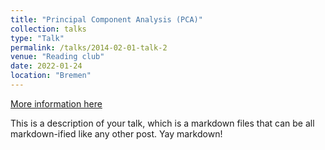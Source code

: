 ```yaml
---
title: "Principal Component Analysis (PCA)"
collection: talks
type: "Talk"
permalink: /talks/2014-02-01-talk-2
venue: "Reading club"
date: 2022-01-24
location: "Bremen"
---
```


[More information here](http://example2.com)

This is a description of your talk, which is a markdown files that can be all markdown-ified like any other post. Yay markdown!
